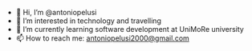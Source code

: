 - 👋 Hi, I’m @antoniopelusi
- 👀 I’m interested in technology and travelling
- 🌱 I’m currently learning software development at UniMoRe university
- 📫 How to reach me: antoniopelusi2000@gmail.com
